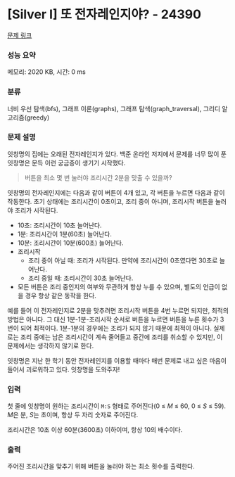# [Silver I] 또 전자레인지야? - 24390 

[문제 링크](https://www.acmicpc.net/problem/24390) 

### 성능 요약

메모리: 2020 KB, 시간: 0 ms

### 분류

너비 우선 탐색(bfs), 그래프 이론(graphs), 그래프 탐색(graph_traversal), 그리디 알고리즘(greedy)

### 문제 설명

<p>잇창명의 집에는 오래된 전자레인지가 있다. 백준 온라인 저지에서 문제를 너무 많이 푼 잇창명은 문득 이런 궁금증이 생기기 시작했다.</p>

<blockquote>
<p>버튼을 최소 몇 번 눌러야 조리시간 2분을 맞출 수 있을까?</p>
</blockquote>

<p>잇창명의 전자레인지에는 다음과 같이 버튼이 4개 있고, 각 버튼을 누르면 다음과 같이 작동한다. 초기 상태에는 조리시간이 0초이고, 조리 중이 아니며, 조리시작 버튼을 눌러야 조리가 시작된다.</p>

<ul>
	<li>10초: 조리시간이 10초 늘어난다.</li>
	<li>1분: 조리시간이 1분(60초) 늘어난다.</li>
	<li>10분: 조리시간이 10분(600초) 늘어난다.</li>
	<li>조리시작
	<ul>
		<li>조리 중이 아닐 때: 조리가 시작된다. 만약에 조리시간이 0초였다면 30초로 늘어난다.</li>
		<li>조리 중일 때: 조리시간이 30초 늘어난다.</li>
	</ul>
	</li>
	<li>모든 버튼은 조리 중인지의 여부와 무관하게 항상 누를 수 있으며, 별도의 언급이 없을 경우 항상 같은 동작을 한다.</li>
</ul>

<p>예를 들어 이 전자레인지로 2분을 맞추려면 조리시작 버튼을 4번 누르면 되지만, 최적의 방법은 아니다. 그 대신 1분-1분-조리시작 순서로 버튼을 누르면 버튼을 누른 횟수가 3번이 되어 최적이다. 1분-1분의 경우에는 조리가 되지 않기 때문에 최적이 아니다. 실제로는 조리 중에는 남은 조리시간이 계속 줄어들고 중간에 조리를 취소할 수 있지만, 이 문제에서는 생각하지 않기로 한다.</p>

<p>잇창명은 지난 한 학기 동안 전자레인지를 이용할 때마다 매번 문제로 내고 싶은 마음이 들어서 괴로워하고 있다. 잇창명을 도와주자!</p>

### 입력 

 <p>첫 줄에 잇창명이 원하는 조리시간이 <code>M:S</code> 형태로 주어진다(0 ≤ <em>M</em> ≤ 60, 0 ≤ <em>S</em> ≤ 59). <em>M</em>은 분, <em>S</em>는 초이며, 항상 두 자리 숫자로 주어진다.</p>

<p>조리시간은 10초 이상 60분(3600초) 이하이며, 항상 10의 배수이다.</p>

### 출력 

 <p>주어진 조리시간을 맞추기 위해 버튼을 눌러야 하는 최소 횟수를 출력한다.</p>

